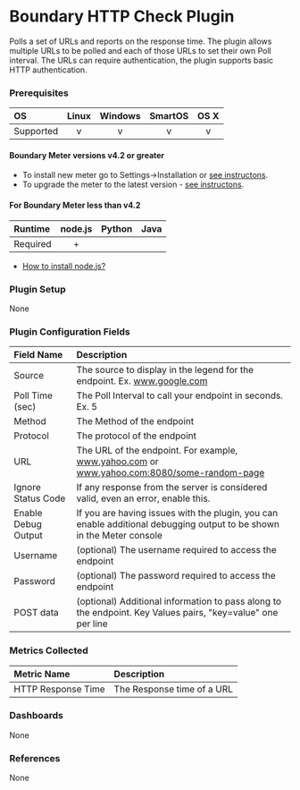 # Boundary HTTP Check Plugin

Polls a set of URLs and reports on the response time. The plugin allows multiple URLs to be polled and each of those URLs to set their own Poll interval. The URLs can require authentication, the plugin supports basic HTTP authentication.

### Prerequisites

|     OS    | Linux | Windows | SmartOS | OS X |
|:----------|:-----:|:-------:|:-------:|:----:|
| Supported |   v   |    v    |    v    |  v   |

#### Boundary Meter versions v4.2 or greater

- To install new meter go to Settings->Installation or [see instructons](https://help.boundary.com/hc/en-us/sections/200634331-Installation).
- To upgrade the meter to the latest version - [see instructons](https://help.boundary.com/hc/en-us/articles/201573102-Upgrading-the-Boundary-Meter).

#### For Boundary Meter less than v4.2

|  Runtime | node.js | Python | Java |
|:---------|:-------:|:------:|:----:|
| Required |    +    |        |      |

- [How to install node.js?](https://help.boundary.com/hc/articles/202360701)

### Plugin Setup

None

### Plugin Configuration Fields

|Field Name         |Description                                                                       |
|:------------------|:---------------------------------------------------------------------------------|
|Source             |The source to display in the legend for the endpoint. Ex. www.google.com          |
|Poll Time (sec)    |The Poll Interval to call your endpoint in seconds. Ex. 5                         |
|Method             |The Method of the endpoint                                                        |
|Protocol           |The protocol of the endpoint                                                      |
|URL                |The URL of the endpoint. For example, www.yahoo.com or www.yahoo.com:8080/some-random-page  |
|Ignore Status Code |If any response from the server is considered valid, even an error, enable this.  |
|Enable Debug Output|If you are having issues with the plugin, you can enable additional debugging output to be shown in the Meter console |
|Username           |(optional) The username required to access the endpoint                           |
|Password           |(optional) The password required to access the endpoint                           |
|POST data          |(optional) Additional information to pass along to the endpoint. Key Values pairs, "key=value" one per line |

### Metrics Collected

|Metric Name       |Description               |
|:-----------------|:-------------------------|
|HTTP Response Time|The Response time of a URL|

### Dashboards

None

### References

None
